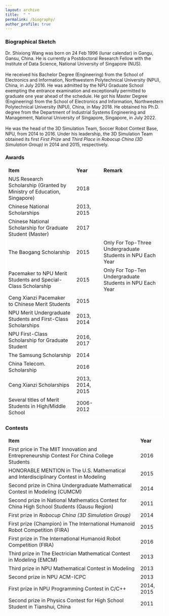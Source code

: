 ```yaml
---
layout: archive
title:  " " 
permalink: /biography/
author_profile: true
---
```


<html>
<body>
  
<style>
table, th, td {
  border: 1px solid white;
  border-collapse: collapse;
}
</style>

<h3>Biographical Sketch</h3>
  Dr. Shixiong Wang was born on 24 Feb 1996 (lunar calendar) in Gangu, Gansu, China. He is currently a Postdoctoral Research Fellow with the Institute of Data Science, National University of Singapore (NUS).
<br><br>
  He received his Bachelor Degree (Engineering) from the School of Electronics and Information, Northwestern Polytechnical University (NPU), China, in July 2016. He was admitted by the NPU Graduate School exempting the entrance examination and exceptionally permitted to graduate one year ahead of the schedule. He got his Master Degree (Engineering) from the School of Electronics and Information, Northwestern Polytechnical University (NPU), China, in May 2018. He obtained his Ph.D. degree from the Department of Industrial Systems Engineering and Management, National University of Singapore, Singapore, in July 2022.
<br><br>
  He was the head of the 3D Simulation Team, Soccer Robot Contest Base, NPU, from 2014 to 2016. Under his leadership, the 3D Simulation Team obtained its first <i>First Prize</i> and <i>Third Place</i> in <i>Robocup China (3D Simulation Group)</i> in 2014 and 2015, respectively.

<h3>Awards</h3>
    <table>
        <tr>
          <td><b>Item</b></td>
          <td><b>Year</b></td>
          <td><b>Remark</b></td>
        </tr>
        <tr>
          <td>NUS Research Scholarship (Granted by Ministry of Education, Singapore)</td>
          <td>2018</td>
          <td></td>
        </tr>
        <tr>
          <td>Chinese National Scholarships</td>
          <td>2013, 2015</td>
          <td></td>
        </tr>
        <tr>
          <td>Chinese National Scholarship for Graduate Student (Master)</td>
          <td>2017</td>
          <td></td>
        </tr>
        <tr>
          <td>The Baogang Scholarship</td>
          <td>2015</td>
          <td>Only For Top-Three Undergraduate Students in NPU Each Year</td>
        </tr>
        <tr>
          <td>Pacemaker to NPU Merit Students and Special-Class Scholarship</td>
          <td>2015</td>
          <td>Only For Top-Ten Undergraduate Students in NPU Each Year</td>
        </tr>
        <tr>
          <td>Ceng Xianzi Pacemaker to Chinese Merit Students</td>
          <td>2015</td>
          <td></td>
        </tr>
        <tr>
          <td>NPU Merit Undergraduate Students and First-Class Scholarships</td>
          <td>2013, 2014</td>
          <td></td>
        </tr>
        <tr>
          <td>NPU First-Class Scholarship for Graduate Student</td>
          <td>2016, 2017</td>
          <td></td>
        </tr>
        <tr>
          <td>The Samsung Scholarship</td>
          <td>2014</td>
          <td></td>
        </tr>
        <tr>
          <td>China Telecom. Scholarship</td>
          <td>2016</td>
          <td></td>
        </tr>
        <tr>
          <td>Ceng Xianzi Scholarships</td>
          <td>2013, 2014, 2015</td>
          <td></td>
        </tr>
        <tr>
          <td>Several titles of Merit Students in High/Middle School</td>
          <td>2006-2012</td>
          <td></td>
        </tr>
    </table>

<h3>Contests</h3>
    <table>
        <tr>
            <td><b>Item</b></td>
            <td><b>Year</b></td>
        </tr>
        <tr>
            <td>First price in The MIIT Innovation and Entrepreneurship Contest For China College Students</td>
            <td>2016</td>
        </tr>
        <tr>
            <td>HONORABLE MENTION in The U.S. Mathematical and Interdisciplinary Contest in Modeling</td>
            <td>2015</td>
        </tr>
        <tr>
            <td>Second prize in China Undergraduate Mathematical Contest in Modeling (CUMCM)</td>
            <td>2014</td>
        </tr>
        <tr>
            <td>Second prize in National Mathematics Contest for China High School Students (Gausu Region)</td>
            <td>2011</td>
        </tr>
        <tr>
            <td>First prize in <i>Robocup China (3D Simulation Group)</i></td>
            <td>2014</td>
        </tr>
        <tr>
            <td>First prize (Champion) in The International Humanoid Robot Competition (FIRA)</td>
            <td>2015</td>
        </tr>
        <tr>
            <td>First prize in The International Humanoid Robot Competition (FIRA)</td>
            <td>2016</td>
        </tr>
        <tr>
            <td>Third prize in The Electrician Mathematical Contest in Modeling (EMCM)</td>
            <td>2013</td>
        </tr>
        <tr>
            <td>Third prize in NPU Mathematical Contest in Modeling</td>
            <td>2013</td>
        </tr>
        <tr>
            <td>Second prize in NPU ACM-ICPC</td>
            <td>2013</td>
        </tr>
        <tr>
            <td>First prize in NPU Programming Contest in C/C++</td>
            <td>2014, 2015</td>
        </tr>
        <tr>
            <td>Second prize in Physics Contest for High School Student in Tianshui, China</td>
            <td>2011</td>
        </tr>
    </table>
</body>
</html>

